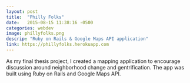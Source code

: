 ```yaml
---
layout: post
title:  "Philly Folks"
date:   2015-08-15 11:38:16 -0500
categories: webdev
image: phillyfolks.png
descrip: "Ruby on Rails & Google Maps API application"
link: https://phillyfolks.herokuapp.com 
---
```

As my final thesis project, I created a mapping application to encourage discussion around neighborhood change and gentrification.  The app was built using Ruby on Rails and Google Maps API.    